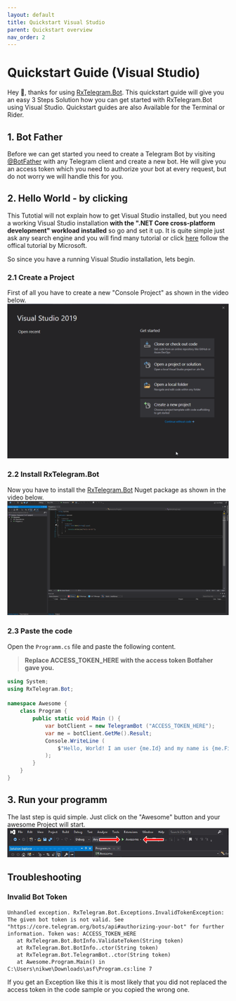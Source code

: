 ```yaml
---
layout: default
title: Quickstart Visual Studio
parent: Quickstart overview
nav_order: 2
---
```


# Quickstart Guide (Visual Studio)

Hey 👋,
thanks for using [RxTelegram.Bot](https://github.com/RxTelegram/RxTelegram.Bot). This quickstart guide will give you an easy 3 Steps Solution how you can get started with RxTelegram.Bot using Visual Studio. Quickstart guides are also Available for the Terminal or Rider.

## 1. Bot Father

Before we can get started you need to create a Telegram Bot by visiting [@BotFather](https://t.me/BotFather) with any Telegram client and create a new bot. He will give you an access token which you need to authorize your bot at every request, but do not worry we will handle this for you.

## 2. Hello World - by clicking

This Tutotial will not explain how to get Visual Studio installed, but you need a working Visual Studio installation __with the ".NET Core cross-platform development" workload installed__ so go and set it up. It is quite simple just ask any search engine and you will find many tutorial or click [here](https://docs.microsoft.com/en-us/visualstudio/install/install-visual-studio?view=vs-2019) follow the offical tutorial by Microsoft.

So since you have a running Visual Studio installation, lets begin.

### 2.1 Create a Project

First of all you have to create a new "Console Project" as shown in the video below.
![Creating a new Project in Visual Studio](../Media/CreateProjectVisualStudio.gif)

### 2.2 Install RxTelegram.Bot

Now you have to install the [RxTelegram.Bot](https://github.com/RxTelegram/RxTelegram.Bot) Nuget package as shown in the video below.
![Installing RxTelegram.Bot](../Media/InstallNugetPackageVisualStudio.gif)

### 2.3 Paste the code

Open the ```Programm.cs``` file and paste the following content.

> **Replace ACCESS_TOKEN_HERE with the access token Botfaher gave you.**

```csharp
using System;
using RxTelegram.Bot;

namespace Awesome {
    class Program {
        public static void Main () {
            var botClient = new TelegramBot ("ACCESS_TOKEN_HERE");
            var me = botClient.GetMe().Result;
            Console.WriteLine (
                $"Hello, World! I am user {me.Id} and my name is {me.FirstName}."
            );
        }
    }
}
```

## 3. Run your programm

The last step is quid simple. Just click on the "Awesome" button and your awesome Project will start.
![Running the project](../Media/RunProjectVisualStudio.jpg)

## Troubleshooting

### Invalid Bot Token

```text
Unhandled exception. RxTelegram.Bot.Exceptions.InvalidTokenException: The given bot token is not valid. See "https://core.telegram.org/bots/api#authorizing-your-bot" for further information. Token was: ACCESS_TOKEN_HERE
   at RxTelegram.Bot.BotInfo.ValidateToken(String token)
   at RxTelegram.Bot.BotInfo..ctor(String token)
   at RxTelegram.Bot.TelegramBot..ctor(String token)
   at Awesome.Program.Main() in C:\Users\nikwe\Downloads\asf\Program.cs:line 7
```

If you get an Exception like this it is most likely that you did not replaced the access token in the code sample or you copied the wrong one.
